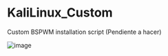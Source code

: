 # KaliLinux_Custom


Custom BSPWM installation script (Pendiente a hacer)


![image](https://github.com/user-attachments/assets/a5ddc4bf-9ff8-45e5-a219-5486488c4741)
